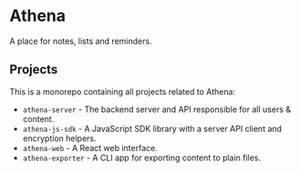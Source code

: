 # Athena
A place for notes, lists and reminders.

## Projects
This is a monorepo containing all projects related to Athena:
- `athena-server` - The backend server and API responsible for all users & content.
- `athena-js-sdk` - A JavaScript SDK library with a server API client and encryption helpers.
- `athena-web` - A React web interface.
- `athena-exporter` - A CLI app for exporting content to plain files.
